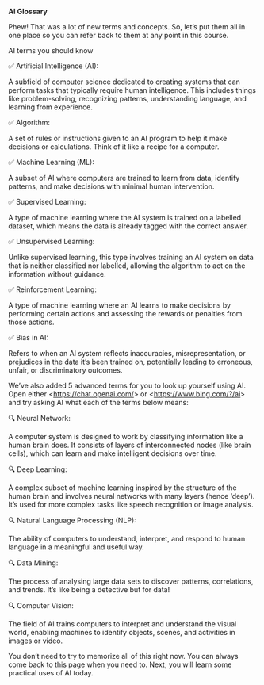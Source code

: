 **AI Glossary**

Phew! That was a lot of new terms and concepts. So, let’s put them all in one place so you can refer back to them at any point in this course.

AI terms you should know

✅ Artificial Intelligence (AI):

A subfield of computer science dedicated to creating systems that can perform tasks that typically require human intelligence. This includes things like problem-solving, recognizing patterns, understanding language, and learning from experience.

✅ Algorithm:

A set of rules or instructions given to an AI program to help it make decisions or calculations. Think of it like a recipe for a computer.

✅ Machine Learning (ML):

A subset of AI where computers are trained to learn from data, identify patterns, and make decisions with minimal human intervention.

✅ Supervised Learning:

A type of machine learning where the AI system is trained on a labelled dataset, which means the data is already tagged with the correct answer.

✅ Unsupervised Learning:

Unlike supervised learning, this type involves training an AI system on data that is neither classified nor labelled, allowing the algorithm to act on the information without guidance.

✅ Reinforcement Learning:

A type of machine learning where an AI learns to make decisions by performing certain actions and assessing the rewards or penalties from those actions.

✅ Bias in AI:

Refers to when an AI system reflects inaccuracies, misrepresentation, or prejudices in the data it’s been trained on, potentially leading to erroneous, unfair, or discriminatory outcomes.

We’ve also added 5 advanced terms for you to look up yourself using AI. Open either <<https://chat.openai.com/>> or <<https://www.bing.com/?/ai>> and try asking AI what each of the terms below means:

🔍 Neural Network:

A computer system is designed to work by classifying information like a human brain does. It consists of layers of interconnected nodes (like brain cells), which can learn and make intelligent decisions over time.

🔍 Deep Learning:

A complex subset of machine learning inspired by the structure of the human brain and involves neural networks with many layers (hence ‘deep’). It’s used for more complex tasks like speech recognition or image analysis.

🔍 Natural Language Processing (NLP):

The ability of computers to understand, interpret, and respond to human language in a meaningful and useful way.

🔍 Data Mining:

The process of analysing large data sets to discover patterns, correlations, and trends. It’s like being a detective but for data!

🔍 Computer Vision:

The field of AI trains computers to interpret and understand the visual world, enabling machines to identify objects, scenes, and activities in images or video.

You don’t need to try to memorize all of this right now. You can always come back to this page when you need to. Next, you will learn some practical uses of AI today.


